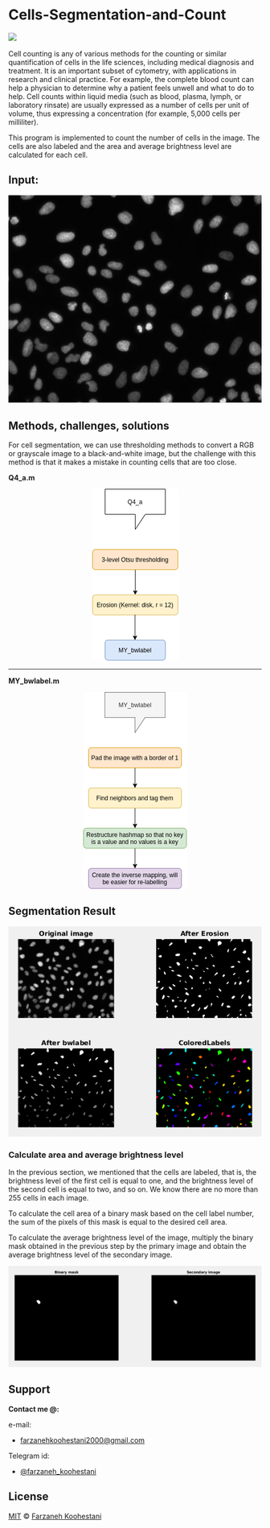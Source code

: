 # Cells-Segmentation-and-Count


[![](https://img.shields.io/appveyor/build/farkoo/Cells-Segmentation-and-Count)](https://github.com/farkoo/Cells-Segmentation-and-Count)

Cell counting is any of various methods for the counting or similar quantification of cells in the life sciences, including medical diagnosis and treatment. It is an important subset of cytometry, with applications in research and clinical practice. For example, the complete blood count can help a physician to determine why a patient feels unwell and what to do to help. Cell counts within liquid media (such as blood, plasma, lymph, or laboratory rinsate) are usually expressed as a number of cells per unit of volume, thus expressing a concentration (for example, 5,000 cells per milliliter).


This program is implemented to count the number of cells in the image. The cells are also labeled and the area and average brightness level are calculated for each cell.

## Input:

<p align=center>
<img src="https://github.com/farkoo/Cells-Segmentation-and-Count/blob/master/Cells.jpg">
</p>

## Methods, challenges, solutions
For cell segmentation, we can use thresholding methods to convert a RGB or grayscale image to a black-and-white image, but the challenge with this method is that it makes a mistake in counting cells that are too close.

**Q4_a.m**
<p align=center>
<img src="https://github.com/farkoo/Cells-Segmentation-and-Count/blob/master/Diagram1.png">
</p>

<hr>

**MY_bwlabel.m**
<p align=center>
<img src="https://github.com/farkoo/Cells-Segmentation-and-Count/blob/master/Diagram2.png">
</p>

## Segmentation Result
<p align=center>
<img src="https://github.com/farkoo/Cells-Segmentation-and-Count/blob/master/Result.png">
</p>

### Calculate area and average brightness level
In the previous section, we mentioned that the cells are labeled, that is, the brightness level of the first cell is equal to one, and the brightness level of the second cell is equal to two, and so on. We know there are no more than 255 cells in each image.

To calculate the cell area of a binary mask based on the cell label number, the sum of the pixels of this mask is equal to the desired cell area.

To calculate the average brightness level of the image, multiply the binary mask obtained in the previous step by the primary image and obtain the average brightness level of the secondary image.

<p align=center>
<img src="https://github.com/farkoo/Cells-Segmentation-and-Count/blob/master/mask.png">
</p>


## Support

**Contact me @:**

e-mail:

* farzanehkoohestani2000@gmail.com

Telegram id:

* [@farzaneh_koohestani](https://t.me/farzaneh_koohestani)

## License
[MIT](https://github.com/farkoo/Cells-Segmentation-and-Count/blob/master/LICENSE)
&#0169; 
[Farzaneh Koohestani](https://github.com/farkoo)
